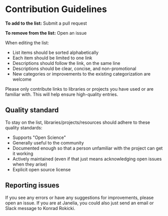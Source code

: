# Contribution Guidelines

**To add to the list:** Submit a pull request

**To remove from the list:** Open an issue

When editing the list:

- List items should be sorted alphabetically
- Each item should be limited to one link
- Descriptions should follow the link, on the same line
- Descriptions should be clear, concise, and non-promotional
- New categories or improvements to the existing categorization are welcome

Please only contribute links to libraries or projects you have used or are familiar with. This will help ensure high-quality entries.


## Quality standard

To stay on the list, libraries/projects/resources should adhere to these quality standards:

- Supports "Open Science"
- Generally useful to the community
- Documented enough so that a person unfamiliar with the project can get it working
- Actively maintained (even if that just means acknowledging open issues when they arise)
- Explicit open source license


## Reporting issues

If you see any errors or have any suggestions for improvements, please open an issue. If you are at Janelia, you could also just send an email or Slack message to Konrad Rokicki.
